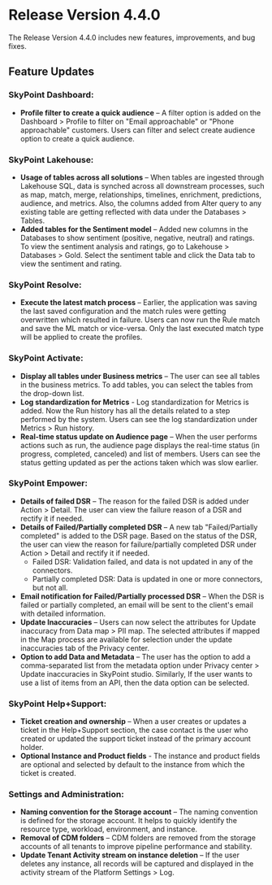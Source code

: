 # Release Version 4.4.0

The Release Version 4.4.0 includes new features, improvements, and bug fixes.

## Feature Updates

### SkyPoint Dashboard:

- **Profile filter to create a quick audience** – A filter option is added on the Dashboard > Profile to filter on "Email approachable" or "Phone approachable" customers. Users can filter and select create audience option to create a quick audience.

### SkyPoint Lakehouse:

- **Usage of tables across all solutions** – When tables are ingested through Lakehouse SQL, data is synched across all downstream processes, such as map, match, merge, relationships, timelines, enrichment, predictions, audience, and metrics. Also, the columns added from Alter query to any existing table are getting reflected with data under the Databases > Tables.
- **Added tables for the Sentiment model** – Added new columns in the Databases to show sentiment (positive, negative, neutral) and ratings. To view the sentiment analysis and ratings, go to Lakehouse > Databases > Gold. Select the sentiment table and click the Data tab to view the sentiment and rating.

### SkyPoint Resolve:

- **Execute the latest match process** – Earlier, the application was saving the last saved configuration and the match rules were getting overwritten which resulted in failure. Users can now run the Rule match and save the ML match or vice-versa. Only the last executed match type will be applied to create the profiles.

### SkyPoint Activate:

- **Display all tables under Business metrics** – The user can see all tables in the business metrics. To add tables, you can select the tables from the drop-down list.
- **Log standardization for Metrics** - Log standardization for Metrics is added. Now the Run history has all the details related to a step performed by the system. Users can see the log standardization under Metrics > Run history.
- **Real-time status update on Audience page** – When the user performs actions such as run, the audience page displays the real-time status (in progress, completed, canceled) and list of members. Users can see the status getting updated as per the actions taken which was slow earlier.

### SkyPoint Empower:

- **Details of failed DSR** – The reason for the failed DSR is added under Action > Detail. The user can view the failure reason of a DSR and rectify it if needed.
- **Details of Failed/Partially completed DSR** – A new tab "Failed/Partially completed" is added to the DSR page. Based on the status of the DSR, the user can view the reason for failure/partially completed DSR under Action > Detail and rectify it if needed.
  - Failed DSR: Validation failed, and data is not updated in any of the connectors.
  - Partially completed DSR: Data is updated in one or more connectors, but not all.
- **Email notification for Failed/Partially processed DSR** – When the DSR is failed or partially completed, an email will be sent to the client's email with detailed information. 
- **Update Inaccuracies** – Users can now select the attributes for Update inaccuracy from Data map > PII map. The selected attributes if mapped in the Map process are available for selection under the update inaccuracies tab of the Privacy center. 
- **Option to add Data and Metadata** – The user has the option to add a comma-separated list from the metadata option under Privacy center > Update inaccuracies in SkyPoint studio. Similarly, If the user wants to use a list of items from an API, then the data option can be selected.

### SkyPoint Help+Support:

- **Ticket creation and ownership** – When a user creates or updates a ticket in the Help+Support section, the case contact is the user who created or updated the support ticket instead of the primary account holder.
- **Optional Instance and Product fields** - The instance and product fields are optional and selected by default to the instance from which the ticket is created. 

### Settings and Administration:

- **Naming convention for the Storage account** – The naming convention is defined for the storage account. It helps to quickly identify the resource type, workload, environment, and instance.
- **Removal of CDM folders** – CDM folders are removed from the storage accounts of all tenants to improve pipeline performance and stability.
- **Update Tenant Activity stream on instance deletion** – If the user deletes any instance, all records will be captured and displayed in the activity stream of the Platform Settings > Log.
